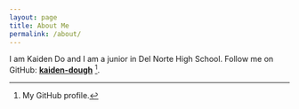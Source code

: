 ```yaml
---
layout: page
title: About Me
permalink: /about/
---
```


I am Kaiden Do and I am a junior in Del Norte High School. Follow me on GitHub: **[kaiden-dough](https://github.com/kaiden-dough)** [^1].



[^1]:My GitHub profile.
